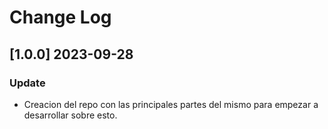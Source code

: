 # Change Log

## [1.0.0] 2023-09-28
### Update
- Creacion del repo con las principales partes del mismo para empezar a desarrollar sobre esto. 

